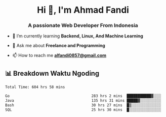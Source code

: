 <h1 align="center">Hi 👋, I'm Ahmad Fandi</h1>
<h3 align="center">A passionate Web Developer From Indonesia</h3>

- 🌱 I’m currently learning **Backend, Linux, And Machine Learning**

- 💬 Ask me about **Freelance and Programming**

- 📫 How to reach me **<alfandi0857@gmail.com>**


## 📊 Breakdown Waktu Ngoding

<!--START_SECTION:waka-->

```txt
Total Time: 604 hrs 58 mins

Go                                     283 hrs 2 mins  ███████████▓░░░░░░░░░░░░░   46.37 %
Java                                   135 hrs 31 mins █████▓░░░░░░░░░░░░░░░░░░░   22.20 %
Bash                                   30 hrs 27 mins  █▒░░░░░░░░░░░░░░░░░░░░░░░   04.99 %
SQL                                    25 hrs 30 mins  █░░░░░░░░░░░░░░░░░░░░░░░░   04.18 %
```

<!--END_SECTION:waka-->
